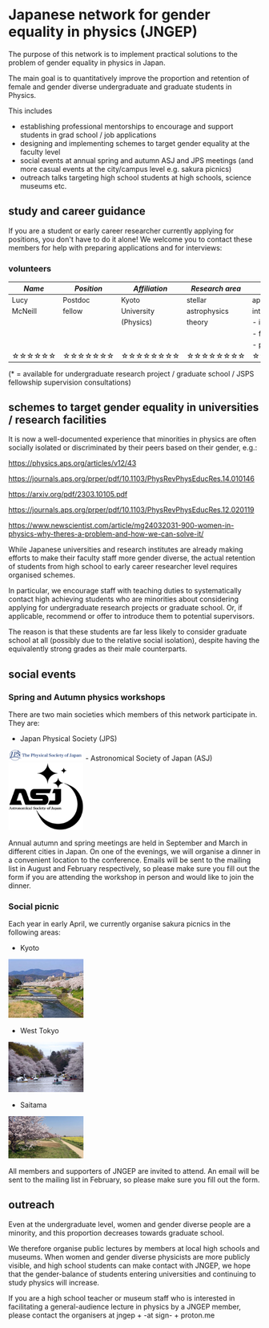 # Japanese network for gender equality in physics (JNGEP)

The purpose of this network is to implement practical solutions to the problem of gender equality in physics in Japan.

The main goal is to quantitatively improve the proportion and retention of female and gender diverse undergraduate and graduate students in Physics.

This includes

- establishing professional mentorships to encourage and support students in grad school / job applications
- designing and implementing schemes to target gender equality at the faculty level
- social events at annual spring and autumn ASJ and JPS meetings (and more casual events at the city/campus level e.g. sakura picnics)
- outreach talks targeting high school students at high schools, science museums etc.

## study and career guidance

If you are a student or early career researcher currently applying for positions, you don't have to do it alone! We welcome you to contact these members for help with preparing applications and for interviews:

### volunteers

| *Name*   | *Position* | *Affiliation* | *Research area* | *experience*        | *contact*                |
| -------- | ---------- | ------------- | --------------- | ------------------- | ---------------------    |
| Lucy     | Postdoc    | Kyoto         | stellar         | applications and    | mcneill + -at sign- +    |
| McNeill  | fellow     | University    | astrophysics    | interviews for      | tap.scphys.kyoto-u.ac.jp |
|          |            | (Physics)     | theory          | - industry jobs     |                          |
|          |            |               |                 | - fellowships       |                          |
|          |            |               |                 | - project postdocs  |                          |
|☆☆☆☆☆☆|☆☆☆☆☆☆☆|☆☆☆☆☆☆☆☆|☆☆☆☆☆☆☆☆|☆☆☆☆☆☆☆☆☆|☆☆☆☆☆☆☆☆☆☆☆☆|

(* = available for undergraduate research project / graduate school / JSPS fellowship supervision consultations)

## schemes to target gender equality in universities / research facilities

It is now a well-documented experience that minorities in physics are often socially isolated or discriminated by their peers based on their gender, e.g.:

https://physics.aps.org/articles/v12/43

https://journals.aps.org/prper/pdf/10.1103/PhysRevPhysEducRes.14.010146

https://arxiv.org/pdf/2303.10105.pdf

https://journals.aps.org/prper/pdf/10.1103/PhysRevPhysEducRes.12.020119

https://www.newscientist.com/article/mg24032031-900-women-in-physics-why-theres-a-problem-and-how-we-can-solve-it/

While Japanese universities and research institutes are already making efforts to make their faculty staff more gender diverse, the actual retention of students from high school to early career researcher level requires organised schemes.

In particular, we encourage staff with teaching duties to systematically contact high achieving students who are minorities about considering applying for undergraduate research projects or graduate school. Or, if applicable, recommend or offer to introduce them to potential supervisors.

The reason is that these students are far less likely to consider graduate school at all (possibly due to the relative social isolation), despite having the equivalently strong grades as their male counterparts.

## social events

### Spring and Autumn physics workshops

There are two main societies which members of this network participate in. They are:

- Japan Physical Society (JPS)
<img src="/assets/images/jps-logo.png" alt="drawing" width="150"/>
- Astronomical Society of Japan (ASJ)
<img src="/assets/images/asj-logo.png" alt="drawing" width="150"/>

Annual autumn and spring meetings are held in September and March in different cities in Japan.
On one of the evenings, we will organise a dinner in a convenient location to the conference. Emails will be sent to the mailing list in August and February respectively, so please make sure you fill out the form if you are attending the workshop in person and would like to join the dinner.

### Social picnic

Each year in early April, we currently organise sakura picnics in the following areas:

- Kyoto
<img src="/assets/images/kyoto.jpeg" alt="drawing" width="150"/>

- West Tokyo
<img src="/assets/images/tokyo.jpeg" alt="drawing" width="150"/>

- Saitama
<img src="/assets/images/saitama.jpeg" alt="drawing" width="150"/>

All members and supporters of JNGEP are invited to attend. An email will be sent to the mailing list
in February, so please make sure you fill out the form.

## outreach

Even at the undergraduate level, women and gender diverse people are a minority, and this proportion decreases towards graduate school.

We therefore organise public lectures by members at local high schools and museums.
When women and gender diverse physicists are more publicly visible, and high school students can make contact with JNGEP, we hope that the gender-balance of students entering universities and continuing to study physics will increase.

If you are a high school teacher or museum staff who is interested in facilitating a general-audience lecture in physics by a JNGEP member, please contact the organisers at jngep + -at sign- + proton.me
